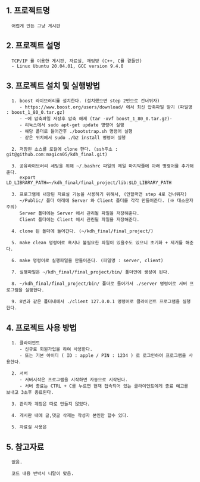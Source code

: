 ## 1. 프로젝트명
      어렵게 만든 그냥 게시판

## 2. 프로젝트 설명
      TCP/IP 를 이용한 게시판, 자료실, 채팅방 (C++, C를 곁들인)
      - Linux Ubuntu 20.04.01, GCC version 9.4.0

## 3. 프로젝트 설치 및 실행방법
      1. boost 라이브러리를 설치한다. (설치했으면 step 2번으로 건너뛰자)
         - https://www.boost.org/users/download/ 에서 최신 압축파일 받기 (파일명 : boost_1_80_0.tar.gz)
         - ~에 압축파일 저장후 압축 해제 (tar -xvf boost_1_80_0.tar.gz)- 
         - 리눅스에서 sudo apt-get update 명령어 실행
         - 해당 폴더로 들어간후 ./bootstrap.sh 명령어 실행
         - 같은 위치에서 sudo ./b2 install 명령어 실행
         
      2. 저장된 소스를 로컬에 clone 한다. (ssh주소 : git@github.com:magicn05/kdh_final.git)
      
      3. 공유라이브러리 세팅을 위해 ~/.bashrc 파일의 제일 마지막줄에 아래 명령어를 추가해준다.
         export LD_LIBRARY_PATH=~/kdh_final/final_project/lib:$LD_LIBRARY_PATH
      
      3. 프로그램에 내장된 자료실 기능을 사용하기 위해서, (안할꺼면 step 4로 건너뛰자)
         ~/Public/ 폴더 아래에 Server 와 Client 폴더를 각각 만들어준다. (※ 대소문자 주의)
         Server 폴더에는 Server 에서 관리될 파일을 저장해준다.
         Client 폴더에는 Client 에서 관린될 파일을 저장해준다.
         
      4. clone 된 폴더에 들어간다. (~/kdh_final/final_project/)
      
      5. make clean 명령어로 혹시나 불필요한 파일이 있을수도 있으니 초기화 + 제거를 해준다.
      
      6. make 명령어로 실행파일을 만들어준다. (파일명 : server, client)
      
      7. 실행파일은 ~/kdh_final/final_project/bin/ 폴더안에 생성이 된다.
      
      8. ~/kdh_final/final_project/bin/ 폴더로 들어가서 ./server 명령어로 서버 프로그램을 실행한다.
      
      9. 8번과 같은 폴더내에서 ./client 127.0.0.1 명령어로 클라이언트 프로그램을 실행한다.
      
## 4. 프로젝트 사용 방법
      1. 클라이언트
         - 신규로 회원가입을 하여 사용한다.
         - 또는 기본 아이디 ( ID : apple / PIN : 1234 ) 로 로그인하여 프로그램을 사용한다.
               
      2. 서버
         - 서버시작은 프로그램을 시작하면 자동으로 시작된다.
         - 서버 종료는 CTRL + C를 누르면 현재 접속되어 있는 클라이언트에게 종료 예고를 보내고 3초후 종료된다.
      
      3. 관리자 계정은 따로 만들지 않았다.
      
      4. 게시판 내에 글,댓글 삭제는 작성자 본인만 할수 있다.
      
      5. 자료실 사용은 
      
## 5. 참고자료
      없음. 
      
      코드 내용 반박시 니말이 맞음.

